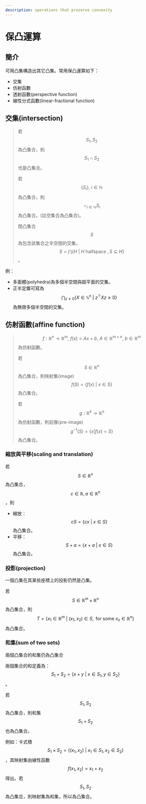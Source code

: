 ```yaml
---
description: operations that preserve convexity
---
```


# 保凸運算

## 簡介

可用凸集構造出其它凸集。常用保凸運算如下：

* 交集
* 仿射函數
* 透射函數(perspective function)
* 線性分式函數(linear-fractional function)

## 交集(intersection)

> 若$$S_1, S_2$$為凸集合，則$$S_1 \cap S_2$$也是凸集合。
>
> 若$$\{ S_i\}, ~i\in \mathbb{N}$$為凸集合，則$$\cap_{i\in \mathbb{N}}S_i$$為凸集合。(註空集合為凸集合)。
>
> 閉凸集合$$S$$為包含該集合之半空間的交集， $$S=\bigcap \{ H ~|~ H \text{ halfspace }, S \subseteq  H\}$$。

例：

* 多面體(polyhedra)為多個半空間與超平面的交集。
* 正半定錐可寫為$$\bigcap_{z \neq 0}\left\{  X \in \mathbb{S}^n ~|~ z^{\top} X z \geq 0\right\}$$為無限多個半空間的交集。

## 仿射函數(affine function)

> $$f: \mathbb{R}^n \rightarrow \mathbb{R}^m, ~ f(x)=Ax+b, ~ A \in \mathbb{R}^{m \times n}, ~ b \in \mathbb{R}^m$$為仿射函數。
>
> 若$$S \in \mathbb{R}^n$$為凸集合，則映射集(image)$$f(S) =\{f(x)~|~ x \in S\}$$為凸集合。
>
> 若$$g: \mathbb{R}^k \rightarrow \mathbb{R}^n$$為仿射函數，則前像(pre-image) $$g^{-1}(S)=\{x | f(x)=S\}$$為凸集合。

### 縮放與平移(scaling and translation)

若$$S \in \mathbb{R}^n$$為凸集合，$$c \in \mathbb{R}, a \in \mathbb{R}^n$$，則

* 縮放：$$cS=\{cx~|~ x \in S\}$$為凸集合。
* 平移：$$S+a=\{x+a~|~ x \in S\}$$為凸集合。

### 投影(projection)

一個凸集在其某些座標上的投影仍然是凸集。

若$$S \in \mathbb{R}^m \times \mathbb{R}^n$$為凸集合，則$$T=\{x_1 \in \mathbb{R}^m ~|~ (x_1, x_2) \in S, \text{ for some } x_x \in \mathbb{R}^n \}$$為凸集合。

### 和集(sum of two sets)

兩個凸集合的和集仍為凸集合

兩個集合的和定義為：$$S_1+S_2 = \{x+y~|~ x \in S_1, y \in S_2\}$$。

若$$S_1, S_2$$為凸集合，則和集$$S_1+S_2$$也為凸集合。

例如：卡式積 $$S_1 \times S_2 = \{ (x_1, x_2) ~|~ x_1 \in S_1, x_2 \in S_2\}$$，其映射集由線性函數$$f(x_1, x_2)=x_1+x_2$$得出。若$$S_1, S_2$$為凸集合，則映射集為和集，所以為凸集合。







